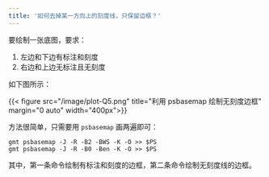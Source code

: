 ```yaml
---
title: '如何去掉某一方向上的刻度线，只保留边框？'
---
```


要绘制一张底图，要求：

1. 左边和下边有标注和刻度
2. 右边和上边无标注且无刻度

如下图所示：

{{< figure src="/image/plot-Q5.png" title="利用 psbasemap 绘制无刻度边框" margin="0 auto" width="400px">}}

方法很简单，只需要用 `psbasemap` 画两遍即可：

```
gmt psbasemap -J -R -B2 -BWS -K -O >> $PS
gmt psbasemap -J -R -B0 -Ben -K -O >> $PS
```

其中，第一条命令绘制有标注和刻度的边框，第二条命令绘制无刻度线的边框。
